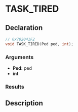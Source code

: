 # TASK_TIRED

## Declaration
```cpp
// 0x702041F2
void TASK_TIRED(Ped ped, int);
```

### Arguments
- **Ped:** ped
- **int**

### Results

## Description
